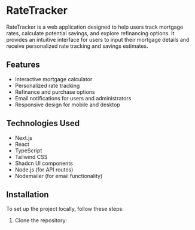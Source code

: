 # RateTracker

RateTracker is a web application designed to help users track mortgage rates, calculate potential savings, and explore refinancing options. It provides an intuitive interface for users to input their mortgage details and receive personalized rate tracking and savings estimates.

## Features

- Interactive mortgage calculator
- Personalized rate tracking
- Refinance and purchase options
- Email notifications for users and administrators
- Responsive design for mobile and desktop

## Technologies Used

- Next.js
- React
- TypeScript
- Tailwind CSS
- Shadcn UI components
- Node.js (for API routes)
- Nodemailer (for email functionality)

## Installation

To set up the project locally, follow these steps:

1. Clone the repository:

